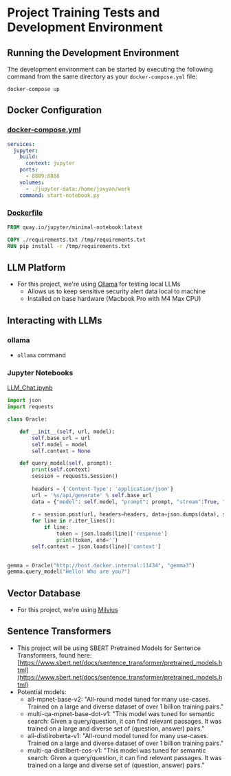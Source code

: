 # Project Training Tests and Development Environment

## Running the Development Environment

The development environment can be started by executing the following command from the same directory 
as your `docker-compose.yml` file:

```shell
docker-compose up
```

## Docker Configuration

### [docker-compose.yml](https://github.com/amerck/oms_practicum/tree/main/dev_environ/docker-compose.yml)

```yaml
services:
  jupyter:
    build:
      context: jupyter
    ports:
      - 8889:8888
    volumes:
      - ./jupyter-data:/home/jovyan/work
    command: start-notebook.py
```

### [Dockerfile](https://github.com/amerck/oms_practicum/tree/main/dev_environ/jupyter/Dockerfile) 
```dockerfile
FROM quay.io/jupyter/minimal-notebook:latest

COPY ./requirements.txt /tmp/requirements.txt
RUN pip install -r /tmp/requirements.txt
```

## LLM Platform

* For this project, we're using [Ollama](https://ollama.com/) for testing local LLMs
    * Allows us to keep sensitive security alert data local to machine
    * Installed on base hardware (Macbook Pro with M4 Max CPU)

## Interacting with LLMs

### ollama
* ```ollama``` command

### Jupyter Notebooks

[LLM_Chat.ipynb](https://github.com/amerck/oms_practicum/blob/main/dev_environ/jupyter-data/LLM_Chat.ipynb)

```python
import json
import requests

class Oracle:

    def __init__(self, url, model):
        self.base_url = url
        self.model = model
        self.context = None

    def query_model(self, prompt):
        print(self.context)
        session = requests.Session()
        
        headers = {'Content-Type': 'application/json'}
        url = '%s/api/generate' % self.base_url
        data = {"model": self.model, "prompt": prompt, "stream":True, "context": self.context}
        
        r = session.post(url, headers=headers, data=json.dumps(data), stream=True)
        for line in r.iter_lines():
            if line:
                token = json.loads(line)['response']
                print(token, end='')
        self.context = json.loads(line)['context']

        
gemma = Oracle("http://host.docker.internal:11434", "gemma3")
gemma.query_model("Hello! Who are you?")
```

## Vector Database

* For this project, we're using [Milvius](https://milvus.io/)


## Sentence Transformers

* This project will be using SBERT Pretrained Models for Sentence Transformers, found here: [https://www.sbert.net/docs/sentence_transformer/pretrained_models.html](https://www.sbert.net/docs/sentence_transformer/pretrained_models.html)
* Potential models:
    * all-mpnet-base-v2: "All-round model tuned for many use-cases. Trained on a large and diverse dataset of over 1 billion training pairs."
    * multi-qa-mpnet-base-dot-v1: "This model was tuned for semantic search: Given a query/question, it can find relevant passages. It was trained on a large and diverse set of (question, answer) pairs."
    * all-distilroberta-v1: "All-round model tuned for many use-cases. Trained on a large and diverse dataset of over 1 billion training pairs."
    * multi-qa-distilbert-cos-v1: "This model was tuned for semantic search: Given a query/question, it can find relevant passages. It was trained on a large and diverse set of (question, answer) pairs."